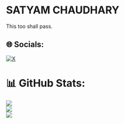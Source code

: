 # SATYAM CHAUDHARY
<!-- 🔭 I’m currently working on Macro-Check.<br>👯 I’m looking to collaborate on Ai and full stack projects.<br>🌱 I’m currently Deep Learning. -->
This too shall pass.


## 🌐 Socials:
 [![X](https://img.shields.io/badge/X-black.svg?logo=X&logoColor=white)](https://x.com/sattu3108) 
 <!--[![Discord](https://img.shields.io/badge/Discord-%237289DA.svg?logo=discord&logoColor=white)](https://discord.gg/sattu3108) -->
 <!--[![LinkedIn](https://img.shields.io/badge/LinkedIn-%230077B5.svg?logo=linkedin&logoColor=white)](https://linkedin.com/in/satyam-chaudhary-053742218/)-->


# 📊 GitHub Stats:
![](https://github-readme-stats.vercel.app/api?username=Satyam-Chaudhary&theme=dark&hide_border=false&include_all_commits=false&count_private=true)<br/>
![](https://nirzak-streak-stats.vercel.app/?user=Satyam-Chaudhary&theme=dark&hide_border=false)<br/>
![](https://github-readme-stats.vercel.app/api/top-langs/?username=Satyam-Chaudhary&theme=dark&hide_border=false&include_all_commits=false&count_private=true&layout=compact)

<!-- Proudly created with GPRM ( https://gprm.itsvg.in ) -->
